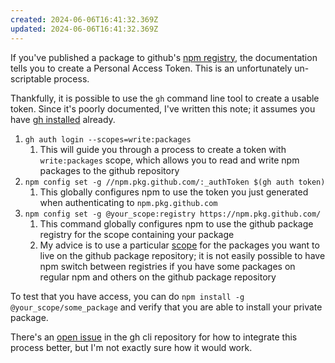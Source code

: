 ```yaml
---
created: 2024-06-06T16:41:32.369Z
updated: 2024-06-06T16:41:32.369Z
---
```

If you've published a package to github's [npm registry](https://docs.github.com/en/packages/working-with-a-github-packages-registry/working-with-the-npm-registry), the documentation tells you to create a Personal Access Token. This is an unfortunately un-scriptable process.

Thankfully, it is possible to use the `gh` command line tool to create a usable token. Since it's poorly documented, I've written this note; it assumes you have [gh installed](https://github.com/cli/cli?tab=readme-ov-file#installation) already.

1. `gh auth login --scopes=write:packages`
	1. This will guide you through a process to create a token with `write:packages` scope, which allows you to read and write npm packages to the github repository
2. `npm config set -g //npm.pkg.github.com/:_authToken $(gh auth token)`
	1. This globally configures npm to use the token you just generated when authenticating to `npm.pkg.github.com`
3. `npm config set -g @your_scope:registry https://npm.pkg.github.com/` 
	1. This command globally configures npm to use the github package registry for the scope containing your package
	2. My advice is to use a particular [scope](https://docs.npmjs.com/cli/v9/using-npm/scope) for the packages you want to live on the github package repository; it is not easily possible to have npm switch between registries if you have some packages on regular npm and others on the github package repository

To test that you have access, you can do `npm install -g @your_scope/some_package` and verify that you are able to install your private package.

There's an [open issue](https://github.com/cli/cli/issues/6276) in the gh cli repository for how to integrate this process better, but I'm not exactly sure how it would work.